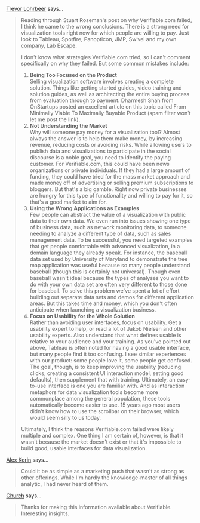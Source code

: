 <a href="http://www.labescape.com/" rel="nofollow noopener" target="_blank">Trevor Lohrbeer</a> says…
>	Reading through Stuart Roseman's post on why Verifiable.com failed, I think he came to the wrong conclusions. There is a strong need for visualization tools right now for which people are willing to pay. Just look to Tableau, Spotfire, Panopticon, JMP, Swivel and my own company, Lab Escape.
>	
>	I don't know what strategies Verifiable.com tried, so I can't comment specifically on why they failed. But some common mistakes include:
>	
>	<ol>
>	<li><b>Being Too Focused on the Product</b><br>
>	Selling visualization software involves creating a complete solution. Things like getting started guides, video training and solution guides, as well as architecting the entire buying process from evaluation through to payment. Dharmesh Shah from OnStartups posted an excellent article on this topic called From Minimally Viable To Maximally Buyable Product (spam filter won't let me post the link).</li>
>	<li><b>Not Understanding the Market</b><br>
>	Why will someone pay money for a visualization tool? Almost always the answer is to help them make money, by increasing revenue, reducing costs or avoiding risks. While allowing users to publish data and visualizations to participate in the social discourse is a noble goal, you need to identify the paying customer. For Verifiable.com, this could have been news organizations or private individuals. If they had a large amount of funding, they could have tried for the mass market approach and made money off of advertising or selling premium subscriptions to bloggers. But that's a big gamble. Right now private businesses are hungry for this type of functionality and willing to pay for it, so that's a good market to aim for.</li>
>	<li><b>Using the Wrong Applications as Examples</b><br>
>	Few people can abstract the value of a visualization with public data to their own data. We even run into issues showing one type of business data, such as network monitoring data, to someone needing to analyze a different type of data, such as sales management data. To be successful, you need targeted examples that get people comfortable with advanced visualization, in a domain language they already speak. 
>	For instance, the baseball data set used by University of Maryland to demonstrate the tree map application was useful because so many people understand baseball (though this is certainly not universal). Though even baseball wasn't ideal because the types of analyses you want to do with your own data set are often very different to those done for baseball. To solve this problem we've spent a lot of effort building out separate data sets and demos for different application areas. But this takes time and money, which you don't often anticipate when launching a visualization business.</li>
>	<li><b>Focus on Usability for the Whole Solution</b><br>
>	Rather than avoiding user interfaces, focus on usability. Get a usability expert to help, or read a lot of Jakob Nielsen and other usability experts. Also understand that what defines usable is relative to your audience and your training. As you've pointed out above, Tableau is often noted for having a good usable interface, but many people find it too confusing.  I see similar experiences with our product: some people love it, some people get confused. The goal, though, is to keep improving the usability (reducing clicks, creating a consistent UI interaction model, setting good defaults), then supplement that with training. Ultimately, an easy-to-use interface is one you are familiar with. And as interaction metaphors for data visualization tools become more commonplace among the general population, these tools automatically become easier to use. 15 years ago most users didn't know how to use the scrollbar on their browser, which would seem silly to us today.</li>
>	</ol>
>	
>	Ultimately, I think the reasons Verifiable.com failed were likely multiple and complex. One thing I am certain of, however, is that it wasn't because the market doesn't exist or that it's impossible to build good, usable interfaces for data visualization.

<a href="http://www.datadrivenconsulting.com" rel="nofollow noopener" target="_blank">Alex Kerin</a> says…
>	Could it be as simple as a marketing push that wasn't as strong as other offerings. While I'm hardly the knowledge-master of all things analytic, I had never heard of them.
>	
>	

<a href="http://mnvalleychurch.org/" rel="nofollow noopener" target="_blank">Church</a> says…
>	Thanks for making this information available about Verifiable. Interesting insights.
